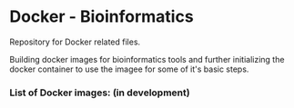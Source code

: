 # Docker - Bioinformatics
Repository for Docker related files.

Building docker images for bioinformatics tools and further initializing the docker container to use the imagee for some of it's basic steps.

### List of Docker images: (in development)


